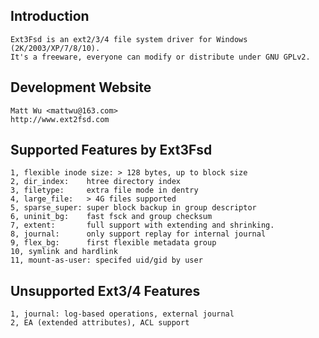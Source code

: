 
Introduction
------------

    Ext3Fsd is an ext2/3/4 file system driver for Windows (2K/2003/XP/7/8/10).
    It's a freeware, everyone can modify or distribute under GNU GPLv2.

    
Development Website
-------------------

    Matt Wu <mattwu@163.com>
    http://www.ext2fsd.com


Supported Features by Ext3Fsd
-----------------------------

    1, flexible inode size: > 128 bytes, up to block size
    2, dir_index:    htree directory index
    3, filetype:     extra file mode in dentry
    4, large_file:   > 4G files supported
    5, sparse_super: super block backup in group descriptor
    6, uninit_bg:    fast fsck and group checksum
    7, extent:       full support with extending and shrinking.
    8, journal:      only support replay for internal journal
    9, flex_bg:      first flexible metadata group
    10, symlink and hardlink
    11, mount-as-user: specifed uid/gid by user


Unsupported Ext3/4 Features
---------------------------

    1, journal: log-based operations, external journal
    2, EA (extended attributes), ACL support
